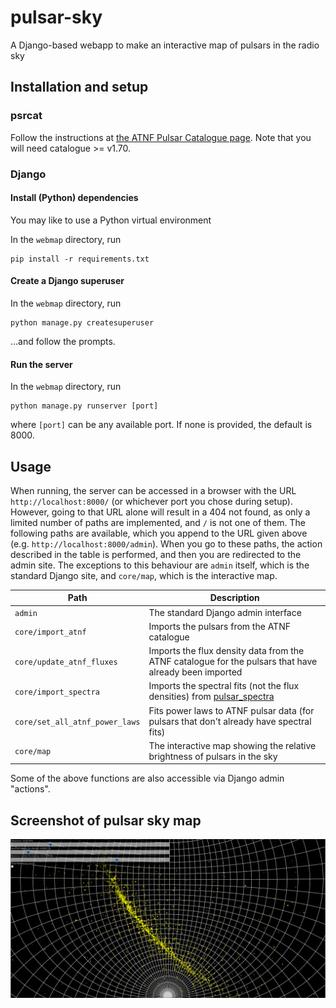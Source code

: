 # pulsar-sky
A Django-based webapp to make an interactive map of pulsars in the radio sky

## Installation and setup

### psrcat

Follow the instructions at [the ATNF Pulsar Catalogue page](https://www.atnf.csiro.au/people/pulsar/psrcat/download.html).
Note that you will need catalogue >= v1.70.

### Django

#### Install (Python) dependencies

You may like to use a Python virtual environment

In the `webmap` directory, run

```
pip install -r requirements.txt
```

#### Create a Django superuser

In the `webmap` directory, run

```
python manage.py createsuperuser
```

...and follow the prompts.

#### Run the server

In the `webmap` directory, run

```
python manage.py runserver [port]
```
where `[port]` can be any available port.
If none is provided, the default is 8000.

## Usage

When running, the server can be accessed in a browser with the URL `http://localhost:8000/` (or whichever port you chose during setup).
However, going to that URL alone will result in a 404 not found, as only a limited number of paths are implemented, and `/` is not one of them.
The following paths are available, which you append to the URL given above (e.g. `http://localhost:8000/admin`).
When you go to these paths, the action described in the table is performed, and then you are redirected to the admin site.
The exceptions to this behaviour are `admin` itself, which is the standard Django site, and `core/map`, which is the interactive map.

| Path | Description |
| ---- | ----------- |
| `admin` | The standard Django admin interface |
| `core/import_atnf` | Imports the pulsars from the ATNF catalogue |
| `core/update_atnf_fluxes` | Imports the flux density data from the ATNF catalogue for the pulsars that have already been imported |
| `core/import_spectra` | Imports the spectral fits (not the flux densities) from [pulsar_spectra](https://github.com/NickSwainston/pulsar_spectra) |
| `core/set_all_atnf_power_laws` | Fits power laws to ATNF pulsar data (for pulsars that don't already have spectral fits) |
| `core/map` | The interactive map showing the relative brightness of pulsars in the sky |

Some of the above functions are also accessible via Django admin "actions".

## Screenshot of pulsar sky map

![screenshot.png](screenshot.png)
